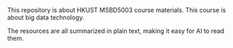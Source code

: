 This repository is about HKUST MSBD5003 course materials. This course is about big data technology.

The resources are all summarized in plain text, making it easy for AI to read them.